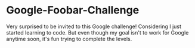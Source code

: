 # Google-Foobar-Challenge

Very surprised to be invited to this Google challenge! Considering I just started learning to code. But even though my goal isn't to work for Google anytime soon, it's fun trying to complete the levels.
